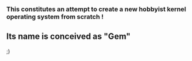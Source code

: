 ### This constitutes an attempt to create a new hobbyist kernel operating system from scratch !

## Its name is conceived as "Gem"

;)
